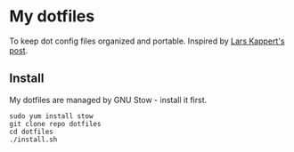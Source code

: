 # My dotfiles
To keep dot config files organized and portable. Inspired by [Lars Kappert's post](https://medium.com/@webprolific/getting-started-with-dotfiles-43c3602fd789).

## Install
My dotfiles are managed by GNU Stow - install it first.
```
sudo yum install stow
git clone repo dotfiles
cd dotfiles
./install.sh
```

